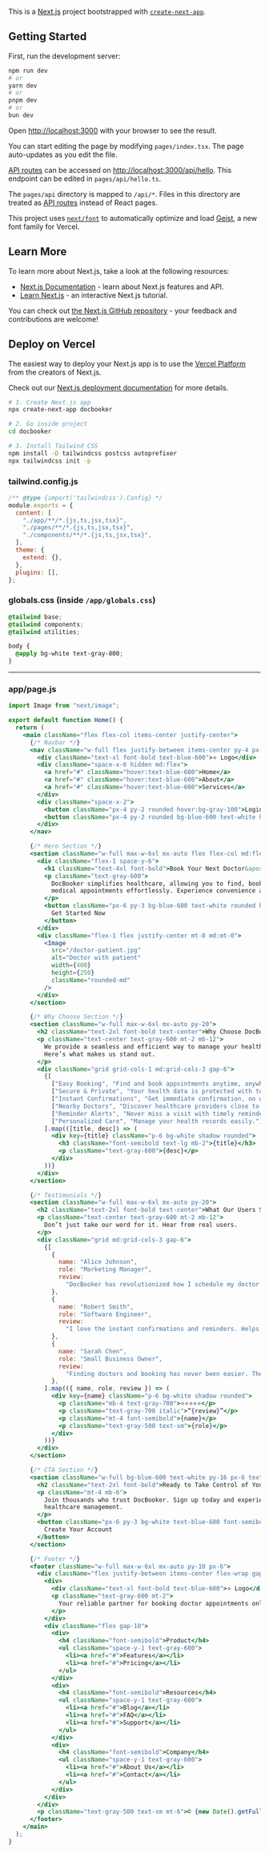 This is a [Next.js](https://nextjs.org) project bootstrapped with [`create-next-app`](https://nextjs.org/docs/pages/api-reference/create-next-app).

## Getting Started

First, run the development server:

```bash
npm run dev
# or
yarn dev
# or
pnpm dev
# or
bun dev
```

Open [http://localhost:3000](http://localhost:3000) with your browser to see the result.

You can start editing the page by modifying `pages/index.tsx`. The page auto-updates as you edit the file.

[API routes](https://nextjs.org/docs/pages/building-your-application/routing/api-routes) can be accessed on [http://localhost:3000/api/hello](http://localhost:3000/api/hello). This endpoint can be edited in `pages/api/hello.ts`.

The `pages/api` directory is mapped to `/api/*`. Files in this directory are treated as [API routes](https://nextjs.org/docs/pages/building-your-application/routing/api-routes) instead of React pages.

This project uses [`next/font`](https://nextjs.org/docs/pages/building-your-application/optimizing/fonts) to automatically optimize and load [Geist](https://vercel.com/font), a new font family for Vercel.

## Learn More

To learn more about Next.js, take a look at the following resources:

- [Next.js Documentation](https://nextjs.org/docs) - learn about Next.js features and API.
- [Learn Next.js](https://nextjs.org/learn-pages-router) - an interactive Next.js tutorial.

You can check out [the Next.js GitHub repository](https://github.com/vercel/next.js) - your feedback and contributions are welcome!

## Deploy on Vercel

The easiest way to deploy your Next.js app is to use the [Vercel Platform](https://vercel.com/new?utm_medium=default-template&filter=next.js&utm_source=create-next-app&utm_campaign=create-next-app-readme) from the creators of Next.js.

Check out our [Next.js deployment documentation](https://nextjs.org/docs/pages/building-your-application/deploying) for more details.



```bash
# 1. Create Next.js app
npx create-next-app docbooker

# 2. Go inside project
cd docbooker

# 3. Install Tailwind CSS
npm install -D tailwindcss postcss autoprefixer
npx tailwindcss init -p
```

### tailwind.config.js

```js
/** @type {import('tailwindcss').Config} */
module.exports = {
  content: [
    "./app/**/*.{js,ts,jsx,tsx}",
    "./pages/**/*.{js,ts,jsx,tsx}",
    "./components/**/*.{js,ts,jsx,tsx}",
  ],
  theme: {
    extend: {},
  },
  plugins: [],
};
```

### globals.css (inside `/app/globals.css`)

```css
@tailwind base;
@tailwind components;
@tailwind utilities;

body {
  @apply bg-white text-gray-800;
}
```

---

### app/page.js

```jsx
import Image from "next/image";

export default function Home() {
  return (
    <main className="flex flex-col items-center justify-center">
      {/* Navbar */}
      <nav className="w-full flex justify-between items-center py-4 px-8 shadow-sm">
        <div className="text-xl font-bold text-blue-600">⭐ Logo</div>
        <div className="space-x-6 hidden md:flex">
          <a href="#" className="hover:text-blue-600">Home</a>
          <a href="#" className="hover:text-blue-600">About</a>
          <a href="#" className="hover:text-blue-600">Services</a>
        </div>
        <div className="space-x-2">
          <button className="px-4 py-2 rounded hover:bg-gray-100">Login</button>
          <button className="px-4 py-2 rounded bg-blue-600 text-white hover:bg-blue-700">Sign Up</button>
        </div>
      </nav>

      {/* Hero Section */}
      <section className="w-full max-w-6xl mx-auto flex flex-col md:flex-row items-center bg-blue-50 mt-8 rounded-lg p-10">
        <div className="flex-1 space-y-6">
          <h1 className="text-4xl font-bold">Book Your Next Doctor&apos;s Appointment With Ease</h1>
          <p className="text-gray-600">
            DocBooker simplifies healthcare, allowing you to find, book, and manage your
            medical appointments effortlessly. Experience convenience and peace of mind.
          </p>
          <button className="px-6 py-3 bg-blue-600 text-white rounded hover:bg-blue-700">
            Get Started Now
          </button>
        </div>
        <div className="flex-1 flex justify-center mt-8 md:mt-0">
          <Image
            src="/doctor-patient.jpg"
            alt="Doctor with patient"
            width={400}
            height={250}
            className="rounded-md"
          />
        </div>
      </section>

      {/* Why Choose Section */}
      <section className="w-full max-w-6xl mx-auto py-20">
        <h2 className="text-2xl font-bold text-center">Why Choose DocBooker?</h2>
        <p className="text-center text-gray-600 mt-2 mb-12">
          We provide a seamless and efficient way to manage your healthcare appointments.
          Here’s what makes us stand out.
        </p>
        <div className="grid grid-cols-1 md:grid-cols-3 gap-6">
          {[
            ["Easy Booking", "Find and book appointments anytime, anywhere."],
            ["Secure & Private", "Your health data is protected with top-tier security."],
            ["Instant Confirmations", "Get immediate confirmation, no waiting."],
            ["Nearby Doctors", "Discover healthcare providers close to you."],
            ["Reminder Alerts", "Never miss a visit with timely reminders."],
            ["Personalized Care", "Manage your health records easily."],
          ].map(([title, desc]) => (
            <div key={title} className="p-6 bg-white shadow rounded">
              <h3 className="font-semibold text-lg mb-2">{title}</h3>
              <p className="text-gray-600">{desc}</p>
            </div>
          ))}
        </div>
      </section>

      {/* Testimonials */}
      <section className="w-full max-w-6xl mx-auto py-20">
        <h2 className="text-2xl font-bold text-center">What Our Users Say</h2>
        <p className="text-center text-gray-600 mt-2 mb-12">
          Don’t just take our word for it. Hear from real users.
        </p>
        <div className="grid md:grid-cols-3 gap-6">
          {[
            {
              name: "Alice Johnson",
              role: "Marketing Manager",
              review:
                "DocBooker has revolutionized how I schedule my doctor’s appointments. User-friendly and saves so much time!",
            },
            {
              name: "Robert Smith",
              role: "Software Engineer",
              review:
                "I love the instant confirmations and reminders. Helps me stay on top of my health checkups. Highly recommended!",
            },
            {
              name: "Sarah Chen",
              role: "Small Business Owner",
              review:
                "Finding doctors and booking has never been easier. The interface is clean and efficient. A must-have app!",
            },
          ].map(({ name, role, review }) => (
            <div key={name} className="p-6 bg-white shadow rounded">
              <p className="mb-4 text-gray-700">⭐️⭐️⭐️⭐️⭐️</p>
              <p className="text-gray-700 italic">“{review}”</p>
              <p className="mt-4 font-semibold">{name}</p>
              <p className="text-gray-500 text-sm">{role}</p>
            </div>
          ))}
        </div>
      </section>

      {/* CTA Section */}
      <section className="w-full bg-blue-600 text-white py-16 px-6 text-center">
        <h2 className="text-2xl font-bold">Ready to Take Control of Your Health?</h2>
        <p className="mt-4 mb-6">
          Join thousands who trust DocBooker. Sign up today and experience a new era of
          healthcare management.
        </p>
        <button className="px-6 py-3 bg-white text-blue-600 font-semibold rounded hover:bg-gray-100">
          Create Your Account
        </button>
      </section>

      {/* Footer */}
      <footer className="w-full max-w-6xl mx-auto py-10 px-6">
        <div className="flex justify-between items-center flex-wrap gap-6">
          <div>
            <div className="text-xl font-bold text-blue-600">⭐ Logo</div>
            <p className="text-gray-600 mt-2">
              Your reliable partner for booking doctor appointments online.
            </p>
          </div>
          <div className="flex gap-10">
            <div>
              <h4 className="font-semibold">Product</h4>
              <ul className="space-y-1 text-gray-600">
                <li><a href="#">Features</a></li>
                <li><a href="#">Pricing</a></li>
              </ul>
            </div>
            <div>
              <h4 className="font-semibold">Resources</h4>
              <ul className="space-y-1 text-gray-600">
                <li><a href="#">Blog</a></li>
                <li><a href="#">FAQ</a></li>
                <li><a href="#">Support</a></li>
              </ul>
            </div>
            <div>
              <h4 className="font-semibold">Company</h4>
              <ul className="space-y-1 text-gray-600">
                <li><a href="#">About Us</a></li>
                <li><a href="#">Contact</a></li>
              </ul>
            </div>
          </div>
        </div>
        <p className="text-gray-500 text-sm mt-6">© {new Date().getFullYear()} DocBooker. All rights reserved.</p>
      </footer>
    </main>
  );
}
```
